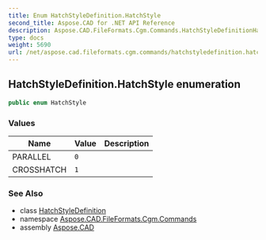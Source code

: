 ```yaml
---
title: Enum HatchStyleDefinition.HatchStyle
second_title: Aspose.CAD for .NET API Reference
description: Aspose.CAD.FileFormats.Cgm.Commands.HatchStyleDefinitionHatchStyle enum. 
type: docs
weight: 5690
url: /net/aspose.cad.fileformats.cgm.commands/hatchstyledefinition.hatchstyle/
---
```

## HatchStyleDefinition.HatchStyle enumeration

```csharp
public enum HatchStyle
```

### Values

| Name | Value | Description |
| --- | --- | --- |
| PARALLEL | `0` |  |
| CROSSHATCH | `1` |  |

### See Also

* class [HatchStyleDefinition](../hatchstyledefinition/)
* namespace [Aspose.CAD.FileFormats.Cgm.Commands](../../aspose.cad.fileformats.cgm.commands/)
* assembly [Aspose.CAD](../../)



